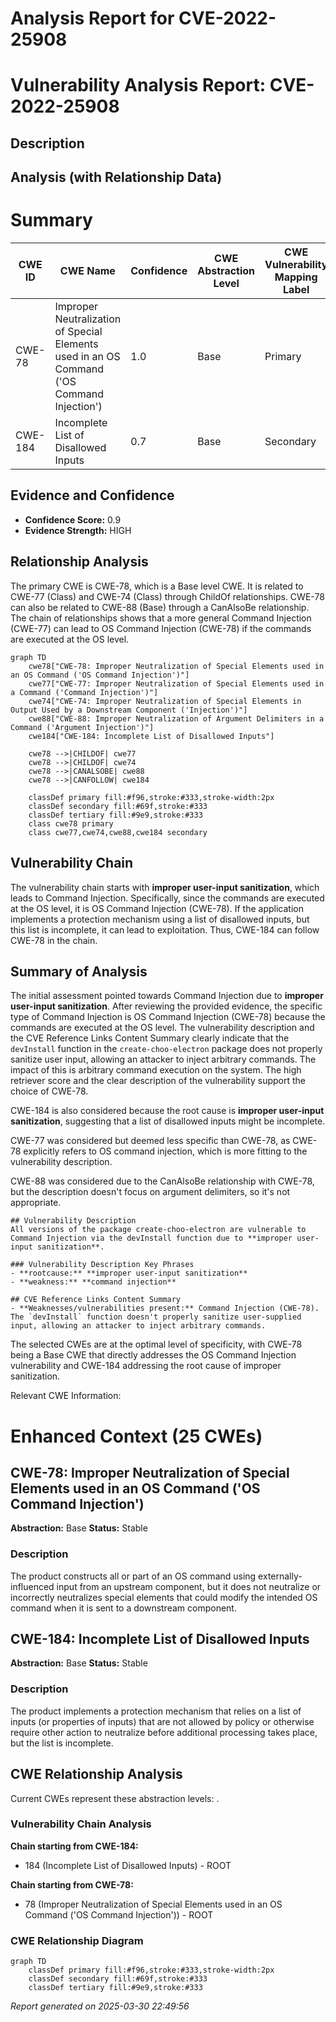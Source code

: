 # Analysis Report for CVE-2022-25908

# Vulnerability Analysis Report: CVE-2022-25908

## Description



## Analysis (with Relationship Data)

# Summary
| CWE ID | CWE Name | Confidence | CWE Abstraction Level | CWE Vulnerability Mapping Label | CWE-Vulnerability Mapping Notes |
|---|---|---|---|---|---|
| CWE-78 | Improper Neutralization of Special Elements used in an OS Command ('OS Command Injection') | 1.0 | Base | Primary | Allowed |
| CWE-184 | Incomplete List of Disallowed Inputs | 0.7 | Base | Secondary | Allowed |

## Evidence and Confidence

*   **Confidence Score:** 0.9
*   **Evidence Strength:** HIGH

## Relationship Analysis
The primary CWE is CWE-78, which is a Base level CWE. It is related to CWE-77 (Class) and CWE-74 (Class) through ChildOf relationships. CWE-78 can also be related to CWE-88 (Base) through a CanAlsoBe relationship. The chain of relationships shows that a more general Command Injection (CWE-77) can lead to OS Command Injection (CWE-78) if the commands are executed at the OS level.

```mermaid
graph TD
    cwe78["CWE-78: Improper Neutralization of Special Elements used in an OS Command ('OS Command Injection')"]
    cwe77["CWE-77: Improper Neutralization of Special Elements used in a Command ('Command Injection')"]
    cwe74["CWE-74: Improper Neutralization of Special Elements in Output Used by a Downstream Component ('Injection')"]
    cwe88["CWE-88: Improper Neutralization of Argument Delimiters in a Command ('Argument Injection')"]
    cwe184["CWE-184: Incomplete List of Disallowed Inputs"]
    
    cwe78 -->|CHILDOF| cwe77
    cwe78 -->|CHILDOF| cwe74
    cwe78 -->|CANALSOBE| cwe88
    cwe78 -->|CANFOLLOW| cwe184
    
    classDef primary fill:#f96,stroke:#333,stroke-width:2px
    classDef secondary fill:#69f,stroke:#333
    classDef tertiary fill:#9e9,stroke:#333
    class cwe78 primary
    class cwe77,cwe74,cwe88,cwe184 secondary
```

## Vulnerability Chain
The vulnerability chain starts with **improper user-input sanitization**, which leads to Command Injection. Specifically, since the commands are executed at the OS level, it is OS Command Injection (CWE-78). If the application implements a protection mechanism using a list of disallowed inputs, but this list is incomplete, it can lead to exploitation. Thus, CWE-184 can follow CWE-78 in the chain.

## Summary of Analysis
The initial assessment pointed towards Command Injection due to **improper user-input sanitization**. After reviewing the provided evidence, the specific type of Command Injection is OS Command Injection (CWE-78) because the commands are executed at the OS level. The vulnerability description and the CVE Reference Links Content Summary clearly indicate that the `devInstall` function in the `create-choo-electron` package does not properly sanitize user input, allowing an attacker to inject arbitrary commands. The impact of this is arbitrary command execution on the system. The high retriever score and the clear description of the vulnerability support the choice of CWE-78.

CWE-184 is also considered because the root cause is **improper user-input sanitization**, suggesting that a list of disallowed inputs might be incomplete.

CWE-77 was considered but deemed less specific than CWE-78, as CWE-78 explicitly refers to OS command injection, which is more fitting to the vulnerability description.

CWE-88 was considered due to the CanAlsoBe relationship with CWE-78, but the description doesn't focus on argument delimiters, so it's not appropriate.

```
## Vulnerability Description
All versions of the package create-choo-electron are vulnerable to Command Injection via the devInstall function due to **improper user-input sanitization**.

### Vulnerability Description Key Phrases
- **rootcause:** **improper user-input sanitization**
- **weakness:** **command injection**

## CVE Reference Links Content Summary
- **Weaknesses/vulnerabilities present:** Command Injection (CWE-78). The `devInstall` function doesn't properly sanitize user-supplied input, allowing an attacker to inject arbitrary commands.
```

The selected CWEs are at the optimal level of specificity, with CWE-78 being a Base CWE that directly addresses the OS Command Injection vulnerability and CWE-184 addressing the root cause of improper sanitization.

Relevant CWE Information:

# Enhanced Context (25 CWEs)

## CWE-78: Improper Neutralization of Special Elements used in an OS Command ('OS Command Injection')
**Abstraction:** Base
**Status:** Stable

### Description
The product constructs all or part of an OS command using externally-influenced input from an upstream component, but it does not neutralize or incorrectly neutralizes special elements that could modify the intended OS command when it is sent to a downstream component.

## CWE-184: Incomplete List of Disallowed Inputs
**Abstraction:** Base
**Status:** Stable

### Description
The product implements a protection mechanism that relies on a list of inputs (or properties of inputs) that are not allowed by policy or otherwise require other action to neutralize before additional processing takes place, but the list is incomplete.


## CWE Relationship Analysis

Current CWEs represent these abstraction levels: .


### Vulnerability Chain Analysis

**Chain starting from CWE-184:**
- 184 (Incomplete List of Disallowed Inputs) - ROOT


**Chain starting from CWE-78:**
- 78 (Improper Neutralization of Special Elements used in an OS Command ('OS Command Injection')) - ROOT



### CWE Relationship Diagram

```mermaid
graph TD
    classDef primary fill:#f96,stroke:#333,stroke-width:2px
    classDef secondary fill:#69f,stroke:#333
    classDef tertiary fill:#9e9,stroke:#333
```



*Report generated on 2025-03-30 22:49:56*
